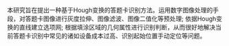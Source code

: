本研究旨在提出一种基于Hough变换的答题卡识别方法。运用数字图像处理的手段，对答题卡图像进行灰度拉伸、图像滤波、图像二值化等预处理; 依据Hough变换的直线建立选项网; 根据填涂区域的几何属性进行识别判断，从而很好地解决当前答题卡识别中常见的诸如设备成本过高、识别起始位置手动定位等问题。
